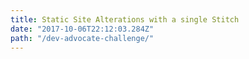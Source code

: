 ```yaml
---
title: Static Site Alterations with a single Stitch
date: "2017-10-06T22:12:03.284Z"
path: "/dev-advocate-challenge/"
---
```


